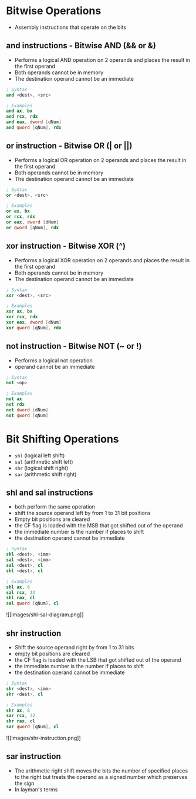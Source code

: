 # Bitwise Operations
- Assembly instructions that operate on the bits

## and instructions - Bitwise AND (&& or &)
- Performs a logical AND operation on 2 operands and places the result in the first operand 
- Both operands cannot be in memory
- The destination operand cannot be an immediate 
``` nasm
; Syntax 
and <dest>, <src>  

; Examples 
and ax, bx  
and rcx, rdx  
and eax, dword [dNum]  
and qword [qNum], rdx
```

## or instruction - Bitwise OR (| or ||)
- Performs a logical OR operation on 2 operands and places the result in the first operand 
- Both operands cannot be in memory
- The destination operand cannot be an immediate 
```nasm
; Syntax
or <dest>, <src>  

; Examples
or ax, bx  
or rcx, rdx  
or eax, dword [dNum]  
or qword [qNum], rdx
```

## xor instruction - Bitwise XOR (^)
- Performs a logical XOR operation on 2 operands and places the result in the first operand 
- Both operands cannot be in memory
- The destination operand cannot be an immediate 
```nasm
; Syntax
xor <dest>, <src>  

; Examples
xor ax, bx  
xor rcx, rdx  
xor eax, dword [dNum]  
xor qword [qNum], rdx
```

## not instruction - Bitwise NOT (~ or !)
- Performs a logical not operation
- operand cannot be an immediate
```nasm
; Syntax 
not <op>  

; Examples 
not ax  
not rdx  
not dword [dNum]  
not qword [qNum]
```

# Bit Shifting Operations
- `shl` (logical left shift)
- `sal` (arithmetic shift left)
- `shr` (logical shift right)
- `sar` (arithmetic shift right)

## shl and sal instructions
- both perform the same operation 
- shift the source operand left by from 1 to 31 bit positions 
- Empty bit positions are cleared
- the CF flag is loaded with the MSB that got shifted out of the operand 
- the immediate number is the number if places to shift
- the destination operand cannot be immediate 
```nasm
; Syntax
shl <dest>, <imm>  
sal <dest>, <imm>  
sal <dest>, cl  
shl <dest>, cl  

; Examples 
shl ax, 8  
sal rcx, 32  
shl rax, cl  
sal qword [qNum], cl
```

![[images/shl-sal-diagram.png]]


## shr instruction 
- Shift the source operand right by from 1 to 31 bits
- empty bit positions are cleared
- the CF flag is loaded with the LSB that got shifted out of the operand
- the immediate number is the number if places to shift
- the destination operand cannot be immediate 
```nasm
; Syntax 
shr <dest>, <imm>  
shr <dest>, cl  

; Examples
shr ax, 8  
sar rcx, 32  
shr rax, cl  
sar qword [qNum], cl
```
![[images/shr-instruction.png]]


## sar instruction
- The arithmetic right shift moves the bits the number of specified places to the right but treats the operand as a signed number which preserves the sign
- In layman's terms 